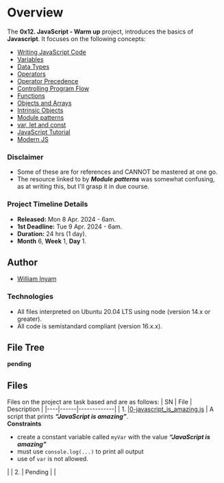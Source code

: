 # Overview #

The **0x12. JavaScript - Warm up** project, introduces the basics of **Javascript**.
It focuses on the following concepts:
- [Writing JavaScript Code](https://intranet.alxswe.com/rltoken/3HLjEesLsmyWfRUWnxgUGg)
- [Variables](https://intranet.alxswe.com/rltoken/zgOWmcpVLZFEmFlmuwayyg)
- [Data Types](https://intranet.alxswe.com/rltoken/VPd6JWaLrwOBzjAeXNAEqg)
- [Operators](https://intranet.alxswe.com/rltoken/3HLjEesLsmyWfRUWnxgUGg)
- [Operator Precedence](https://intranet.alxswe.com/rltoken/PHtcJJk30gBNmlFQ9R4RVg)
- [Controlling Program Flow](https://intranet.alxswe.com/rltoken/tsreKcNh_KmTmLPHsfvJRw)
- [Functions](https://intranet.alxswe.com/rltoken/e3EfHIxICdIncGBwwIDbXQ)
- [Objects and Arrays](https://intranet.alxswe.com/rltoken/jg7IbvJpV2oLIKgqOAQH1g)
- [Intrinsic Objects](https://intranet.alxswe.com/rltoken/jg7IbvJpV2oLIKgqOAQH1g)
- [Module patterns](https://intranet.alxswe.com/rltoken/g-MgvO09Ur02RhM63gVyXw)
- [var, let and const](https://intranet.alxswe.com/rltoken/gJi61GeJTRX0g-M0Rx-0Iw)
- [JavaScript Tutorial](https://intranet.alxswe.com/rltoken/Y8hkOcy5jO22lQGyF6_NiA)
- [Modern JS](https://intranet.alxswe.com/rltoken/NZawtiBjWUpiojnrtVywNw)

### Disclaimer ###
- Some of these are for references and CANNOT be mastered at one go.
- The resource linked to by ***Module patterns*** was somewhat confusing, as at writing this, but I'll grasp it in due course.

### Project Timeline Details ###
- **Released:** Mon 8 Apr. 2024 - 6am.
- **1st Deadline:** Tue 9 Apr. 2024 - 6am.
- **Duration:** 24 hrs (1 day).
- **Month** 6, **Week** 1, **Day** 1.

## Author ##
- [William Inyam](https://github.com/thecypherzen/)

### Technologies ##
- All files interpreted on Ubuntu 20.04 LTS using node (version 14.x or greater).
- All code is semistandard compliant (version 16.x.x).

## File Tree ##
**pending**


## Files ##
Files on the project are task based and are as follows:
| SN | File | Description |
|----|------|-------------|
| 1. |[0-javascript_is_amazing.js](https://github.com)  | A script that prints ***“JavaScript is amazing”***. <br/> **Constraints** <br/> <ul><li>create a constant variable called `myVar` with the value ***“JavaScript is amazing”***</li><li>must use `console.log(...)` to print all output</li><li>use of `var` is not allowed.</li></ul>|
| 2. | Pending |      |

